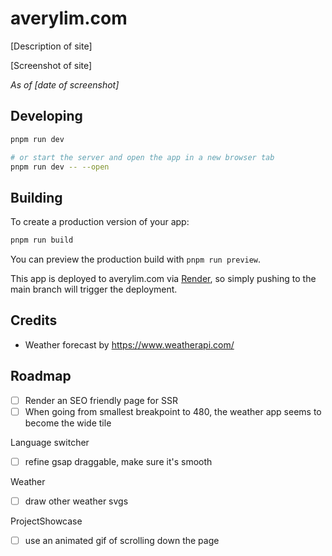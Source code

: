 # averylim.com

[Description of site]

[Screenshot of site]

_As of [date of screenshot]_

## Developing

```bash
pnpm run dev

# or start the server and open the app in a new browser tab
pnpm run dev -- --open
```

## Building

To create a production version of your app:

```bash
pnpm run build
```

You can preview the production build with `pnpm run preview`.

This app is deployed to averylim.com via [Render](todo-add-url), so simply pushing to the main branch will trigger the deployment.

## Credits

- Weather forecast by https://www.weatherapi.com/

## Roadmap

- [ ] Render an SEO friendly page for SSR
- [ ] When going from smallest breakpoint to 480, the weather app seems to become the wide tile

Language switcher

- [ ] refine gsap draggable, make sure it's smooth

Weather

- [ ] draw other weather svgs

ProjectShowcase

- [ ] use an animated gif of scrolling down the page
